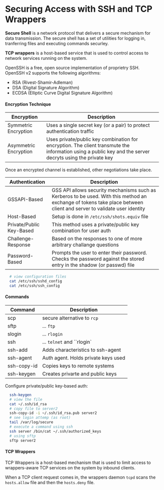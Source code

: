 # Securing Access with SSH and TCP Wrappers

**Secure Shell** is a network protocol that delivers a secure mechanism for data transmission. The secure shell has a set of utilities for logging in, tranferring files and executing commands securley. 

**TCP wrappers** is a host-based service that is used to control access to network services running on the system. 

OpenSSH is a free, open source implementation of proprietry SSH. OpenSSH v2 supports the following algorithms:
* RSA (Rivest-Shamir-Adleman)
* DSA (Digital Signature Algorithm)
* ECDSA (Elliptic Curve Digital Signature Algorithm)

#### Encryption Technique

|  Encryption | Description | 
| --- | --- | 
| Symmetric Encryption   | Uses a single secret key (or a pair) to protect authentication traffic | 
|  Asymmetric Encryption | Uses private/public key combination for encryption. The client transmute the information using a public key and the server decryts using the private key | 

Once an encrypted channel is established, other negotiations take place. 

|  Authentication | Description | 
| --- | --- | 
|  GSSAPI-Based | GSS API allows security mechanisms such as Kerberos to be used. With this method an exchange of tokens take place between client and server to validate user identity  | 
| Host-Based | Setup is done in `/etc/ssh/shots.equiv` file | 
| Private/Public Key-Based | This method uses a private/public key combination for user auth |
| Challenge-Response| Based on the responses to one of more arbitrary challange questions |
| Password-Based | Prompts the user to enter their password. Checks the password against the stored entry in the shadow (or passwd) file | 

``` bash
  # view configuration files
  cat /etc/ssh/sshd_config
  cat /etc/ssh/ssh_config
```

#### Commands 

| Command | Description | 
| --- | --- |
| scp |  secure alternative to `rcp` |
| sftp |   ... `ftp` |
| slogin |   ... `rlogin`  |
| ssh |  ... `telnet` and ``rlogin`   |
| ssh-add | Adds characteristics to ssh-agent  |
| ssh-agent |  Auth agent. Holds private keys used |
| ssh-copy-id | Copies keys to remote systems  |
| ssh-keygen | Creates privarte and public keys |

Configure private/public key-based auth: 

```bash
  ssh-keygen
  # view the file
  cat ~/.ssh/id_rsa
  # copy file to server2
  ssh-copy-id -i ~/.ssh/id_rsa.pub server2
  # see login attemp (as root)
  tail /var/log/secure
  # execute a command using ssh
  ssh server /bin/cat ~/.ssh/authorized_keys
  # using sftp 
  sftp server2 
```

#### TCP Wrappers

TCP Wrappers is a host-based mechanism that is used to limit access to wrappers-aware TCP services on the system by inbound clients.

When a TCP client request comes in, the wrappers daemon `tcpd` scans the `hosts.allow` file and then the `hosts.deny` file.
